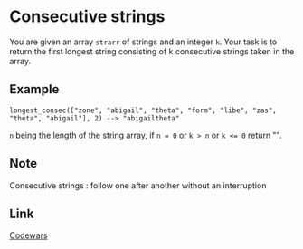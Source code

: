 # Consecutive strings

You are given an array `strarr` of strings and an integer `k`. Your task is to return the first longest string 
consisting of k consecutive strings taken in the array.

## Example
```
longest_consec(["zone", "abigail", "theta", "form", "libe", "zas", "theta", "abigail"], 2) --> "abigailtheta"
```

`n` being the length of the string array, if `n = 0` or `k > n` or `k <= 0` return "".

## Note

Consecutive strings : follow one after another without an interruption

## Link

[Codewars](https://www.codewars.com/kata/56a5d994ac971f1ac500003e)